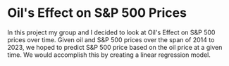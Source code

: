 # Oil's Effect on S&P 500 Prices
 
In this project my group and I decided to look at Oil's Effect on S&P 500 prices over time. Given oil and S&P 500 prices over the span of 2014 to 2023, we hoped to predict S&P 500 price based on the oil price at a given time. We would accomplish this by creating a linear regression model.